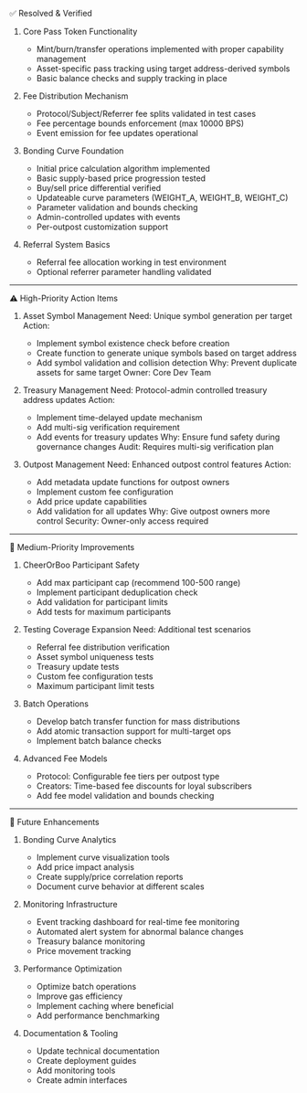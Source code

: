 ✅ Resolved & Verified
1. Core Pass Token Functionality
   - Mint/burn/transfer operations implemented with proper capability management
   - Asset-specific pass tracking using target address-derived symbols
   - Basic balance checks and supply tracking in place

2. Fee Distribution Mechanism
   - Protocol/Subject/Referrer fee splits validated in test cases
   - Fee percentage bounds enforcement (max 10000 BPS)
   - Event emission for fee updates operational

3. Bonding Curve Foundation
   - Initial price calculation algorithm implemented
   - Basic supply-based price progression tested
   - Buy/sell price differential verified
   - Updateable curve parameters (WEIGHT_A, WEIGHT_B, WEIGHT_C)
   - Parameter validation and bounds checking
   - Admin-controlled updates with events
   - Per-outpost customization support

4. Referral System Basics
   - Referral fee allocation working in test environment
   - Optional referrer parameter handling validated

---
⚠️ High-Priority Action Items

1. Asset Symbol Management
   Need: Unique symbol generation per target
   Action: 
   - Implement symbol existence check before creation
   - Create function to generate unique symbols based on target address
   - Add symbol validation and collision detection
   Why: Prevent duplicate assets for same target
   Owner: Core Dev Team

2. Treasury Management
   Need: Protocol-admin controlled treasury address updates
   Action:
   - Implement time-delayed update mechanism
   - Add multi-sig verification requirement
   - Add events for treasury updates
   Why: Ensure fund safety during governance changes
   Audit: Requires multi-sig verification plan

3. Outpost Management
   Need: Enhanced outpost control features
   Action:
   - Add metadata update functions for outpost owners
   - Implement custom fee configuration
   - Add price update capabilities
   - Add validation for all updates
   Why: Give outpost owners more control
   Security: Owner-only access required

---
🔧 Medium-Priority Improvements

1. CheerOrBoo Participant Safety
   - Add max participant cap (recommend 100-500 range)
   - Implement participant deduplication check
   - Add validation for participant limits
   - Add tests for maximum participants

2. Testing Coverage Expansion
   Need: Additional test scenarios
   - Referral fee distribution verification
   - Asset symbol uniqueness tests
   - Treasury update tests
   - Custom fee configuration tests
   - Maximum participant limit tests

3. Batch Operations
   - Develop batch transfer function for mass distributions
   - Add atomic transaction support for multi-target ops
   - Implement batch balance checks

4. Advanced Fee Models
   - Protocol: Configurable fee tiers per outpost type
   - Creators: Time-based fee discounts for loyal subscribers
   - Add fee model validation and bounds checking

---
🔮 Future Enhancements

1. Bonding Curve Analytics
   - Implement curve visualization tools
   - Add price impact analysis
   - Create supply/price correlation reports
   - Document curve behavior at different scales

2. Monitoring Infrastructure
   - Event tracking dashboard for real-time fee monitoring
   - Automated alert system for abnormal balance changes
   - Treasury balance monitoring
   - Price movement tracking

3. Performance Optimization
   - Optimize batch operations
   - Improve gas efficiency
   - Implement caching where beneficial
   - Add performance benchmarking

4. Documentation & Tooling
   - Update technical documentation
   - Create deployment guides
   - Add monitoring tools
   - Create admin interfaces